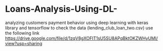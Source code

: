 # Loans-Analysis-Using-DL-
analyzing customers payment behavior using deep learning with keras library and tensorflow 
to check the data (lending_club_loan_two.csv) use the following link https://drive.google.com/file/d/1zqV8gXOFIT1sU5SU8APqBktOKZWHyUMI/view?usp=sharing
